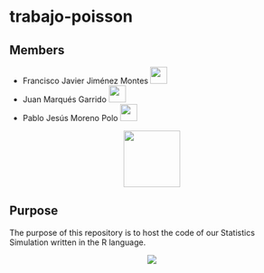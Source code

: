# trabajo-poisson
## Members
- Francisco Javier Jiménez Montes <img src="https://emoji.gg/assets/emoji/4610_Peepo_happy.png" width="30"/>
- Juan Marqués Garrido <img src="https://emoji.gg/assets/emoji/4610_Peepo_happy.png" width="30"/>
- Pablo Jesús Moreno Polo <img src="https://emoji.gg/assets/emoji/4610_Peepo_happy.png" width="30"/>
<p align = "center">
    <img src="https://c.tenor.com/iZ-UxW5tLMcAAAAC/spin-pepe.gif" width="100">
</p>

## Purpose
The purpose of this repository is to host the code of our Statistics Simulation written in the R language.

<p align = "center">
    <img src = "https://sonuprabhu.files.wordpress.com/2016/09/logo-r.png">
</p>